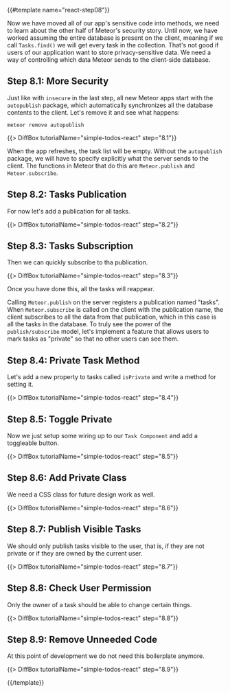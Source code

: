 {{#template name="react-step08"}}

Now we have moved all of our app's sensitive code into methods, we need to learn about the other half of Meteor's security story. Until now, we have worked assuming the entire database is present on the client, meaning if we call `Tasks.find()` we will get every task in the collection. That's not good if users of our application want to store privacy-sensitive data. We need a way of controlling which data Meteor sends to the client-side database.

## Step 8.1: More Security

Just like with `insecure` in the last step, all new Meteor apps start with the `autopublish` package, which automatically synchronizes all the database contents to the client. Let's remove it and see what happens:

```
meteor remove autopublish
```

{{> DiffBox tutorialName="simple-todos-react" step="8.1"}}

When the app refreshes, the task list will be empty. Without the `autopublish` package, we will have to specify explicitly what the server sends to the client. The functions in Meteor that do this are `Meteor.publish` and `Meteor.subscribe`.

## Step 8.2: Tasks Publication

For now let's add a publication for all tasks.

{{> DiffBox tutorialName="simple-todos-react" step="8.2"}}

## Step 8.3: Tasks Subscription

Then we can quickly subscribe to tha publication.

{{> DiffBox tutorialName="simple-todos-react" step="8.3"}}

Once you have done this, all the tasks will reappear.

Calling `Meteor.publish` on the server registers a publication named "tasks". When `Meteor.subscribe` is called on the client with the publication name, the client subscribes to all the data from that publication, which in this case is all the tasks in the database. To truly see the power of the `publish/subscribe` model, let's implement a feature that allows users to mark tasks as "private" so that no other users can see them.

## Step 8.4: Private Task Method

Let's add a new property to tasks called `isPrivate` and write a method for setting it.

{{> DiffBox tutorialName="simple-todos-react" step="8.4"}}

## Step 8.5: Toggle Private

Now we just setup some wiring up to our `Task Component` and add a toggleable button.

{{> DiffBox tutorialName="simple-todos-react" step="8.5"}}

## Step 8.6: Add Private Class

We need a CSS class for future design work as well.

{{> DiffBox tutorialName="simple-todos-react" step="8.6"}}

## Step 8.7: Publish Visible Tasks

We should only publish tasks visible to the user, that is, if they are not private or if they are owned by the current user.

{{> DiffBox tutorialName="simple-todos-react" step="8.7"}}

## Step 8.8: Check User Permission

Only the owner of a task should be able to change certain things.

{{> DiffBox tutorialName="simple-todos-react" step="8.8"}}

## Step 8.9: Remove Unneeded Code

At this point of development we do not need this boilerplate anymore.

{{> DiffBox tutorialName="simple-todos-react" step="8.9"}}

{{/template}}